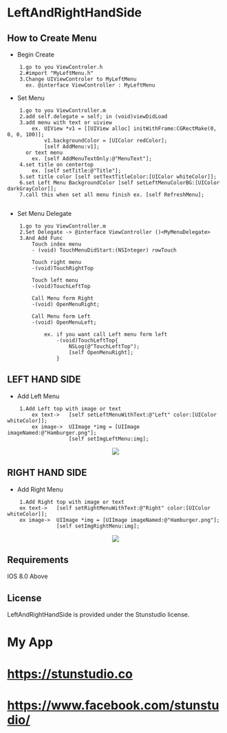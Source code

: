 # LeftAndRightHandSide

## How to Create Menu 
* Begin Create
```
    1.go to you ViewControler.h
    2.#import "MyLeftMenu.h"
    3.Change UIViewControler to MyLeftMenu
      ex. @interface ViewController : MyLeftMenu
```

* Set Menu
```
    1.go to you ViewController.m 
    2.add self.delegate = self; in (void)viewDidLoad 
    3.add menu with text or uiview
        ex. UIView *v1 = [[UIView alloc] initWithFrame:CGRectMake(0, 0, 0, 100)];
            v1.backgroundColor = [UIColor redColor];
            [self AddMenu:v1];
      or text menu
        ex. [self AddMenuTextOnly:@"MenuText"];
    4.set title on centertop 
        ex. [self setTitle:@"Title"];
    5.set title color [self setTextTitleColor:[UIColor whiteColor]];
    6.set Left Menu BackgroundColor [self setLeftMenuColorBG:[UIColor darkGrayColor]];
    7.call this when set all menu finish ex. [self RefreshMenu];
   
```
* Set Menu Delegate
```
    1.go to you ViewController.m 
    2.Set Delegate -> @interface ViewController ()<MyMenuDelegate>
    3.And Add Func
        Touch index menu
        - (void) TouchMenuDidStart:(NSInteger) rowTouch

        Touch right menu
        -(void)TouchRightTop

        Touch left menu
        -(void)TouchLeftTop

        Call Menu form Right
        -(void) OpenMenuRight;

        Call Menu form Left
        -(void) OpenMenuLeft;

            ex. if you want call Left menu form left
                -(void)TouchLeftTop{
                    NSLog(@"TouchLeftTop");
                    [self OpenMenuRight];
                }

```

## LEFT HAND SIDE
* Add Left Menu
```
    1.Add Left top with image or text
        ex text->   [self setLeftMenuWithText:@"Left" color:[UIColor whiteColor]];
        ex image->  UIImage *img = [UIImage imageNamed:@"Hamburger.png"]; 
                    [self setImgLeftMenu:img];
```
<p align="center">
<img src="http://i.imgur.com/5c5vrs1.png"/>
</p>


## RIGHT HAND SIDE
* Add Right Menu
```
    1.Add Right top with image or text
    ex text->   [self setRightMenuWithText:@"Right" color:[UIColor whiteColor]];
    ex image->  UIImage *img = [UIImage imageNamed:@"Hamburger.png"]; 
                [self setImgRightMenu:img];
```
<p align="center">
<img src="http://i.imgur.com/Ovis3Zh.png"/>
</p>


## Requirements
IOS 8.0 Above

## License
LeftAndRightHandSide is provided under the Stunstudio license.

# My App
# https://stunstudio.co
# https://www.facebook.com/stunstudio/
